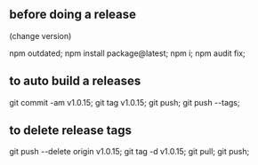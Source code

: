 ## before doing a release

  (change version)

  npm outdated;
  npm install package@latest;
  npm i;
  npm audit fix;

## to auto build a releases
  git commit -am v1.0.15;
  git tag v1.0.15;
  git push;
  git push --tags;

## to delete release tags
  git push --delete origin v1.0.15;
  git tag -d v1.0.15;
  git pull;
  git push;
